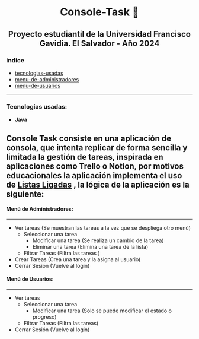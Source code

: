 # <div align="center">Console-Task 📇<div>
## <div align="center">Proyecto estudiantil de la Universidad Francisco Gavidia. El Salvador - Año 2024</div>

### indice
  - [tecnologias-usadas](#tecnologias-usadas)
  - [menu-de-administradores](#menú-de-administradores)
  - [menu-de-usuarios](#menú-de-usuarios)


---
### Tecnologias usadas:
* **Java**

**Console Task** consiste en una aplicación de consola, que intenta replicar de forma sencilla y limitada la gestión de tareas, inspirada en aplicaciones como Trello o Notion, por motivos educacionales la aplicación implementa el uso de [Listas Ligadas](https://www.sebastian-gomez.com/post/listas-enlazadas-en-go) , la lógica de la aplicación es la siguiente:
---
#### Menú de Administradores:
---
- Ver tareas (Se muestran las tareas a la vez que se despliega otro menú)
  - Seleccionar una tarea
    - Modificar una tarea (Se realiza un cambio de la tarea)
    - Eliminar una tarea (Elimina una tarea de la lista)
  - Filtrar Tareas (Filtra las tareas )
- Crear Tareas (Crea una tarea y la asigna al usuario)
- Cerrar Sesión (Vuelve al login)
#### Menú de Usuarios:
---
- Ver tareas
  - Seleccionar una tarea 
    - Modificar una tarea (Solo se puede modificar el estado o progreso)
  - Filtrar Tareas (Filtra las tareas)
-	Cerrar Sesión (Vuelve al login)
